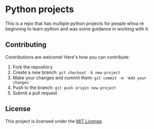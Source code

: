 # Python projects

This is a repo that has multiple python projects for people whoa re beginning to learn python and was some guidance in working with it.

## Contributing

Contributions are welcome! Here's how you can contribute:

1. Fork the repository
2. Create a new branch: `git checkout -b new-project`
3. Make your changes and commit them: `git commit -m 'Add your changes'`
4. Push to the branch: `git push origin new-project`
5. Submit a pull request

## License

This project is licensed under the [MIT License](LICENSE).
